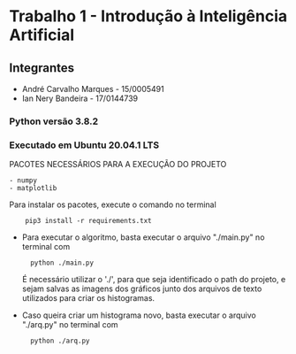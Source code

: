 # Trabalho 1 - Introdução à Inteligência Artificial #

## Integrantes ##

- André Carvalho Marques - 15/0005491
- Ian Nery Bandeira - 17/0144739

### Python versão 3.8.2 
### Executado em Ubuntu 20.04.1 LTS 

PACOTES NECESSÁRIOS PARA A EXECUÇÃO DO PROJETO

    - numpy
    - matplotlib

Para instalar os pacotes, execute o comando no terminal
        
        pip3 install -r requirements.txt 

- Para executar o algoritmo, basta executar o arquivo "./main.py" no terminal com

        python ./main.py

   É necessário utilizar o './', para que seja identificado o path do projeto, e sejam salvas as imagens dos gráficos junto dos arquivos de texto utilizados para criar os histogramas.

- Caso queira criar um histograma novo, basta executar o arquivo "./arq.py" no terminal com

        python ./arq.py
